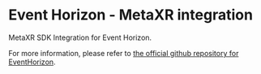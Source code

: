 # Event Horizon - MetaXR integration

MetaXR SDK Integration for Event Horizon.

For more information, please refer to [the official github repository for EventHorizon](https://github.com/Shloon/Event-Horizon).
